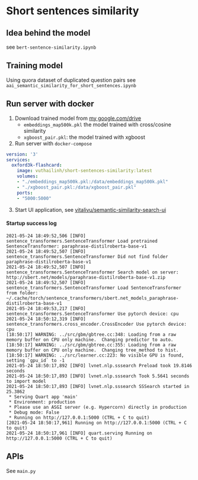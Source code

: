 Short sentences similarity
===
## Idea behind the model
see `bert-sentence-similarity.ipynb`

## Training model
Using quora dataset of duplicated question pairs
see `aai_semantic_similarity_for_short_sentences.ipynb`

## Run server with docker

1. Download trained model from [my google.com/drive](#)
   - `embeddings_map500k.pkl` the model trained with cross/cosine similarity
    - `xgboost_pair.pkl`: the model trained with xgboost 
2. Run server with `docker-compose`

```yaml
version: '3'
services:
  oxford3k-flashcard:
    image: vuthailinh/short-sentences-similarity:latest
    volumes:
    - "./embeddings_map500k.pkl:/data/embeddings_map500k.pkl"
    - "./xgboost_pair.pkl:/data/xgboost_pair.pkl"
    ports:
    - "5000:5000"
```


3. Start UI application, see [vitalivu/semantic-similarity-search-ui](https://github.com/vitalivu/semantic-similarity-search-ui)

#### Startup success log
```
2021-05-24 18:49:52,506 [INFO] sentence_transformers.SentenceTransformer Load pretrained SentenceTransformer: paraphrase-distilroberta-base-v1
2021-05-24 18:49:52,507 [INFO] sentence_transformers.SentenceTransformer Did not find folder paraphrase-distilroberta-base-v1
2021-05-24 18:49:52,507 [INFO] sentence_transformers.SentenceTransformer Search model on server: http://sbert.net/models/paraphrase-distilroberta-base-v1.zip
2021-05-24 18:49:52,507 [INFO] sentence_transformers.SentenceTransformer Load SentenceTransformer from folder: ~/.cache/torch/sentence_transformers/sbert.net_models_paraphrase-distilroberta-base-v1
2021-05-24 18:49:53,217 [INFO] sentence_transformers.SentenceTransformer Use pytorch device: cpu
2021-05-24 18:50:12,319 [INFO] sentence_transformers.cross_encoder.CrossEncoder Use pytorch device: cpu
[18:50:17] WARNING: ../src/gbm/gbtree.cc:348: Loading from a raw memory buffer on CPU only machine.  Changing predictor to auto.
[18:50:17] WARNING: ../src/gbm/gbtree.cc:355: Loading from a raw memory buffer on CPU only machine.  Changing tree_method to hist.
[18:50:17] WARNING: ../src/learner.cc:223: No visible GPU is found, setting `gpu_id` to -1
2021-05-24 18:50:17,892 [INFO] lvnet.nlp.sssearch Preload took 19.8146 seconds
2021-05-24 18:50:17,893 [INFO] lvnet.nlp.sssearch Took 5.5641 seconds to import model
2021-05-24 18:50:17,893 [INFO] lvnet.nlp.sssearch SSSearch started in 25.3862
 * Serving Quart app 'main'
 * Environment: production
 * Please use an ASGI server (e.g. Hypercorn) directly in production
 * Debug mode: False
 * Running on http://127.0.0.1:5000 (CTRL + C to quit)
[2021-05-24 18:50:17,961] Running on http://127.0.0.1:5000 (CTRL + C to quit)
2021-05-24 18:50:17,961 [INFO] quart.serving Running on http://127.0.0.1:5000 (CTRL + C to quit)
```

## APIs
See `main.py`